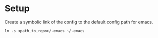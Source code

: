 # Setup
Create a symbolic link of the config to the default config path for emacs.
```
ln -s <path_to_repo>/.emacs ~/.emacs
```
